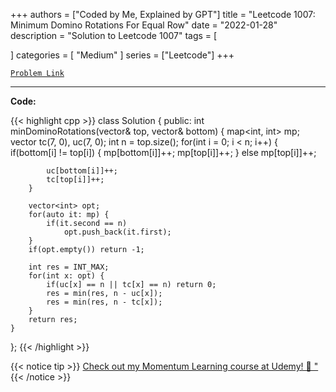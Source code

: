 
+++
authors = ["Coded by Me, Explained by GPT"]
title = "Leetcode 1007: Minimum Domino Rotations For Equal Row"
date = "2022-01-28"
description = "Solution to Leetcode 1007"
tags = [
    
]
categories = [
    "Medium"
]
series = ["Leetcode"]
+++



[`Problem Link`](https://leetcode.com/problems/minimum-domino-rotations-for-equal-row/description/)

---

**Code:**

{{< highlight cpp >}}
class Solution {
public:
    int minDominoRotations(vector<int>& top, vector<int>& bottom) {
        map<int, int> mp;
        vector<int> tc(7, 0), uc(7, 0);
        int n = top.size();
        for(int i = 0; i < n; i++) {
            if(bottom[i] != top[i]) {
                mp[bottom[i]]++;
                mp[top[i]]++;
            } else mp[top[i]]++;

            uc[bottom[i]]++;
            tc[top[i]]++;
        }
        
        vector<int> opt;
        for(auto it: mp) {
            if(it.second == n)
                opt.push_back(it.first);
        }
        if(opt.empty()) return -1;
        
        int res = INT_MAX;
        for(int x: opt) {
            if(uc[x] == n || tc[x] == n) return 0;
            res = min(res, n - uc[x]);
            res = min(res, n - tc[x]);
        }
        return res;
    }
};
{{< /highlight >}}



{{< notice tip >}}
[Check out my Momentum Learning course at Udemy! 🚀 "](https://www.udemy.com/course/blind-75-the-data-structures-and-algorithms-essentials/)
{{< /notice >}}

